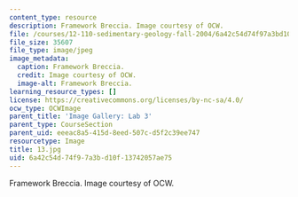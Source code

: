 ```yaml
---
content_type: resource
description: Framework Breccia. Image courtesy of OCW.
file: /courses/12-110-sedimentary-geology-fall-2004/6a42c54d74f97a3bd10f13742057ae75_13.jpg
file_size: 35607
file_type: image/jpeg
image_metadata:
  caption: Framework Breccia.
  credit: Image courtesy of OCW.
  image-alt: Framework Breccia.
learning_resource_types: []
license: https://creativecommons.org/licenses/by-nc-sa/4.0/
ocw_type: OCWImage
parent_title: 'Image Gallery: Lab 3'
parent_type: CourseSection
parent_uid: eeeac8a5-415d-8eed-507c-d5f2c39ee747
resourcetype: Image
title: 13.jpg
uid: 6a42c54d-74f9-7a3b-d10f-13742057ae75
---
```

Framework Breccia. Image courtesy of OCW.
